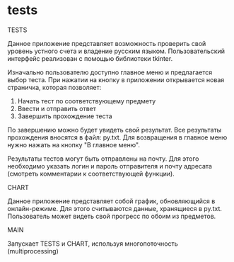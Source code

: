 # tests
TESTS

Данное приложение представляет возможность проверить свой уровень устного счета и владение русским языком. Пользовательский интерфейс реализован с помощью библиотеки tkinter.

Изначально пользователю доступно главное меню и предлагается выбор теста. При нажатии на кнопку в приложении открывается новая страничка, которая позволяет:

1) Начать тест по соответствующему предмету
2) Ввести и отправить ответ
3) Завершить прохождение теста

По завершению можно будет увидеть свой результат. Все результаты прохождения вносятся в файл: py.txt. Для возвращения в главное меню нужно нажать на кнопку "В главное меню".

Результаты тестов могут быть отправлены на почту. Для этого необходимо указать логин и пароль отправителя и почту адресата (смотреть комментарии к соответствующей функции).

CHART

Данное приложение представляет собой график, обновляющийся в онлайн-режиме. Для этого считываются данные, хранящиеся в py.txt. Пользователь может видеть свой прогресс по обоим из предметов.

MAIN

Запускает TESTS и CHART, используя многопоточность (multiprocessing)
